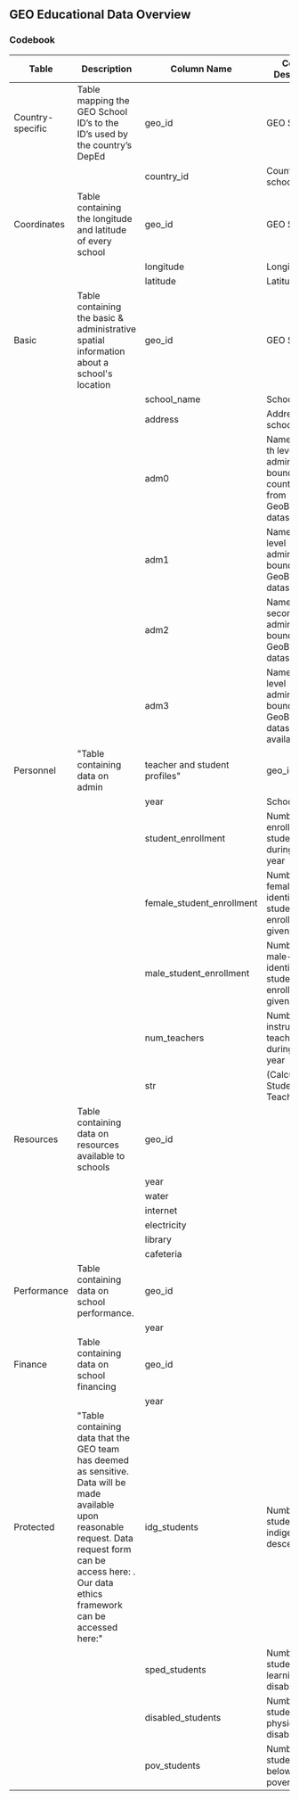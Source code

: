 ## GEO Educational Data Overview



### Codebook

|Table|Description|Column Name|Column Description|
|---|---|---|---|
|Country-specific|Table mapping the GEO School ID’s to the ID’s used by the country’s DepEd|geo_id|GEO School ID|
|||country_id|Country given school ID|
|Coordinates|Table containing the longitude and latitude of every school|geo_id|GEO School iD|
|||longitude|Longitude|
|||latitude|Latitude|
|Basic|Table containing the basic & administrative spatial information about a school's location|geo_id|GEO School ID|
|||school_name|School Name|
|||address|Address of the school|
|||adm0|Name of zero-th level administrative boundary (i.e. country name) from GeoBoundaries dataset|
|||adm1|Name of first level administrative boundary from GeoBoundaries dataset|
|||adm2|Name of second level administrative boundary from GeoBoundaries dataset|
|||adm3|Name of Third level administrative boundary from GeoBoundaries dataset (if available)|
|Personnel|"Table containing data on admin| teacher and student profiles"|geo_id|GEO School ID|
|||year|School Year|
|||student_enrollment|Number of enrolled students during given year|
|||female_student_enrollment|Number of female-identifying students enrolled during given year|
|||male_student_enrollment|Number of male-identifying students enrolled during given year|
|||num_teachers|Number of instructional teachers during given year|
|||str|(Calculated) Student-Teacher Ratio|
|Resources|Table containing data on resources available to schools|geo_id||
|||year||
|||water||
|||internet||
|||electricity||
|||library||
|||cafeteria||
|Performance|Table containing data on school performance.|geo_id||
|||year||
|Finance|Table containing data on school financing|geo_id||
|||year||
|Protected|"Table containing data that the GEO team has deemed as sensitive. Data will be made available upon reasonable request. Data request form can be access here: . Our data ethics framework can be accessed here:"|idg_students|Number of students of indigenous descent|
|||sped_students|Number of students with learning disabilities|
|||disabled_students|Number of students with physical disabilities|
|||pov_students|Number of students living below the poverty line|